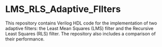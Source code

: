 # LMS_RLS_Adaptive_FIlters
This repository contains Verilog HDL code for the implementation of two adaptive filters: the Least Mean Squares (LMS) filter and the Recursive Least Squares (RLS) filter. The repository also includes a comparison of their performance.
